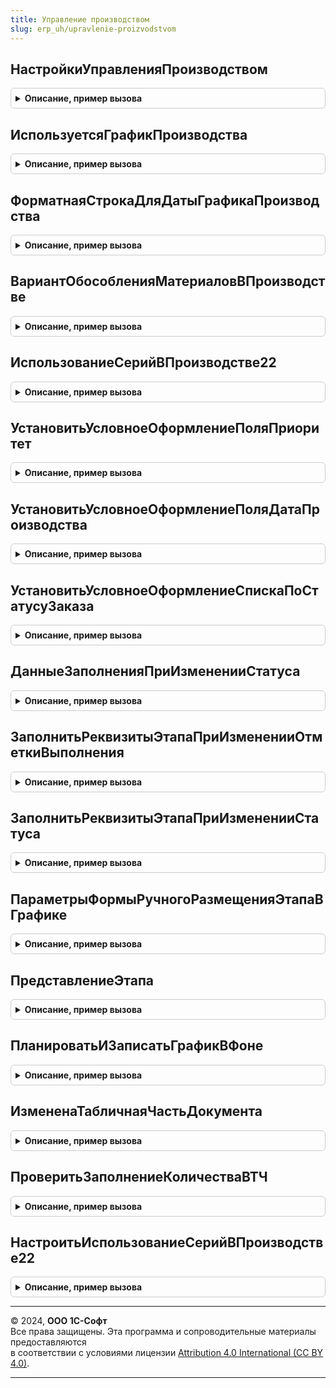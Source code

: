 ```yaml
---
title: Управление производством
slug: erp_uh/upravlenie-proizvodstvom
---
```



## НастройкиУправленияПроизводством
<details style="margin: 1em 0; padding: 0.5em; border: 1px solid #ccc; border-radius: 6px;">

<summary style="font-weight: bold; cursor: pointer;">Описание, пример вызова</summary>

```bsl

// Получает настройки подсистемы "Межцеховое управление"
//
// Возвращаемое значение:
//   - Структура - настройки управления производством.
//
Функция НастройкиУправленияПроизводством() Экспорт
```

Пример вызова
```bsl
Результат = УправлениеПроизводством.НастройкиУправленияПроизводством() 
```
</details>

## ИспользуетсяГрафикПроизводства
<details style="margin: 1em 0; padding: 0.5em; border: 1px solid #ccc; border-radius: 6px;">

<summary style="font-weight: bold; cursor: pointer;">Описание, пример вызова</summary>

```bsl

// Определяет используется ли график производства.
//
// Параметры:
//  НаборКонстант - КонстантыНабор - значения констант.
//
// Возвращаемое значение:
//   Булево - Истина, если график производства используется.
//
Функция ИспользуетсяГрафикПроизводства(НаборКонстант = Неопределено) Экспорт
```

Пример вызова
```bsl
Результат = УправлениеПроизводством.ИспользуетсяГрафикПроизводства(НаборКонстант);
```
</details>

## ФорматнаяСтрокаДляДатыГрафикаПроизводства
<details style="margin: 1em 0; padding: 0.5em; border: 1px solid #ccc; border-radius: 6px;">

<summary style="font-weight: bold; cursor: pointer;">Описание, пример вызова</summary>

```bsl

// Определяет форматную строку для даты графика производства
//
// Параметры:
//  НаборКонстант - КонстантыНабор - значения констант.
//
// Возвращаемое значение:
//  Строка - форматная строка
//
Функция ФорматнаяСтрокаДляДатыГрафикаПроизводства(НаборКонстант = Неопределено) Экспорт
```

Пример вызова
```bsl
Результат = УправлениеПроизводством.ФорматнаяСтрокаДляДатыГрафикаПроизводства(НаборКонстант);
```
</details>

## ВариантОбособленияМатериаловВПроизводстве
<details style="margin: 1em 0; padding: 0.5em; border: 1px solid #ccc; border-radius: 6px;">

<summary style="font-weight: bold; cursor: pointer;">Описание, пример вызова</summary>

```bsl

// Возвращает вариант обособление материалов в производстве.
//
// Параметры:
//  ХозяйственнаяОперация - ПеречислениеСсылка.ХозяйственныеОперации, Неопределено -
//  ДинамическаяСтруктура - Булево -
//
// Возвращаемое значение:
//  ПеречислениеСсылка.ВариантыОбособленияМатериаловВПроизводстве - вариант обособление материалов в производстве.
//
Функция ВариантОбособленияМатериаловВПроизводстве( Экспорт
```

Пример вызова
```bsl
Результат = УправлениеПроизводством.ВариантОбособленияМатериаловВПроизводстве();
```
</details>

## ИспользованиеСерийВПроизводстве22
<details style="margin: 1em 0; padding: 0.5em; border: 1px solid #ccc; border-radius: 6px;">

<summary style="font-weight: bold; cursor: pointer;">Описание, пример вызова</summary>

```bsl

// Определяет, используются ли серии в производстве версии 2.2.
//
// Возвращаемое значение:
//  Структура - структура со следующими ключами:
//  *ИспользоватьСерииНоменклатуры - Булево - признак использование серий номенклатуры.
//  *УчитыватьСебестоимостьПоСериям - Булево - признак учета себестоимости по сериям.
//
Функция ИспользованиеСерийВПроизводстве22() Экспорт
```

Пример вызова
```bsl
Результат = УправлениеПроизводством.ИспользованиеСерийВПроизводстве22() 
```
</details>

## УстановитьУсловноеОформлениеПоляПриоритет
<details style="margin: 1em 0; padding: 0.5em; border: 1px solid #ccc; border-radius: 6px;">

<summary style="font-weight: bold; cursor: pointer;">Описание, пример вызова</summary>

```bsl

// Добавляет на форму списка условное оформление для поля Приоритет.
//
// Параметры:
//  Форма             - ФормаКлиентскогоПриложения - форма.
//  ИмяСписка         - Строка - имя динамического списка.
//  ИмяПоля           - Строка - имя поля Приоритет динамического списка.
//  ИмяЭлемента       - Строка - имя колонки Приоритет динамического списка.
//  ИспользуетсяОтбор - Булево - Истина, если используется отбор и для него необходимо установить условное оформление.
//  ИмяПоляОтбора     - Строка - имя реквизита формы для отбора.
//  ИмяЭлементаОтбора - Строка - имя элемента формы для отбора.
//
Процедура УстановитьУсловноеОформлениеПоляПриоритет(Форма, ИмяСписка, ИмяПоля, ИмяЭлемента, ИспользуетсяОтбор = Ложь, ИмяПоляОтбора = Неопределено, ИмяЭлементаОтбора = Неопределено) Экспорт
```

Пример вызова
```bsl
УправлениеПроизводством.УстановитьУсловноеОформлениеПоляПриоритет(Форма, ИмяСписка, ИмяПоля, ИмяЭлемента, ИспользуетсяОтбор, ИмяПоляОтбора, ИмяЭлементаОтбора);
```
</details>

## УстановитьУсловноеОформлениеПоляДатаПроизводства
<details style="margin: 1em 0; padding: 0.5em; border: 1px solid #ccc; border-radius: 6px;">

<summary style="font-weight: bold; cursor: pointer;">Описание, пример вызова</summary>

```bsl

// Добавляет на форму списка условное оформление поля ДатаПроизводства
//
//  Параметры:
//   Форма - ФормаКлиентскогоПриложения - форма документа.
//   ИмяСписка - Строка - имя динамического списка.
//   ИмяПоляДата - Строка - условное оформление формы.
//
Процедура УстановитьУсловноеОформлениеПоляДатаПроизводства(Форма, ИмяСписка = "Список", ИмяПоляДата = "Дата") Экспорт
```

Пример вызова
```bsl
УправлениеПроизводством.УстановитьУсловноеОформлениеПоляДатаПроизводства(Форма, ИмяСписка, ИмяПоляДата);
```
</details>

## УстановитьУсловноеОформлениеСпискаПоСтатусуЗаказа
<details style="margin: 1em 0; padding: 0.5em; border: 1px solid #ccc; border-radius: 6px;">

<summary style="font-weight: bold; cursor: pointer;">Описание, пример вызова</summary>

```bsl

// Добавляет на форму списка условное оформление
//
//  Параметры:
//   Форма - ФормаКлиентскогоПриложения - форма документа.
//   ИмяСписка - Строка - имя динамического списка.
//
Процедура УстановитьУсловноеОформлениеСпискаПоСтатусуЗаказа(Форма, ИмяСписка = "Список") Экспорт
```

Пример вызова
```bsl
УправлениеПроизводством.УстановитьУсловноеОформлениеСпискаПоСтатусуЗаказа(Форма, ИмяСписка);
```
</details>

## ДанныеЗаполненияПриИзмененииСтатуса
<details style="margin: 1em 0; padding: 0.5em; border: 1px solid #ccc; border-radius: 6px;">

<summary style="font-weight: bold; cursor: pointer;">Описание, пример вызова</summary>

```bsl

// Структура заполнения данных при изменении статуса
//
// Параметры:
//  Объект                  - ДокументОбъект.ЭтапПроизводства2_2, ДанныеФормыСтруктура - этап.
//  ПлановаяДатаПоступления - Дата - плановая дата поступления изделий.
//
// Возвращаемое значение:
//   - Структура - данные заполнения.
//
Функция ДанныеЗаполненияПриИзмененииСтатуса(Объект, Знач ПлановаяДатаПоступления = Неопределено) Экспорт
```

Пример вызова
```bsl
Результат = УправлениеПроизводством.ДанныеЗаполненияПриИзмененииСтатуса(Объект, ПлановаяДатаПоступления);
```
</details>

## ЗаполнитьРеквизитыЭтапаПриИзмененииОтметкиВыполнения
<details style="margin: 1em 0; padding: 0.5em; border: 1px solid #ccc; border-radius: 6px;">

<summary style="font-weight: bold; cursor: pointer;">Описание, пример вызова</summary>

```bsl

// Выполняет необходимые действия с объектом при изменении отметки выполнения этапа производства.
//
// Параметры:
//  Объект - ДокументОбъект.ЭтапПроизводства2_2 - этап
//  ДанныеЗаполнения - Структура - см. метод ДанныеЗаполненияПриИзмененииСтатуса().
//
// Возвращаемое значение:
//  Строка - содержит список реквизитов, которые были изменены при изменении отметки выполнения.
//
Функция ЗаполнитьРеквизитыЭтапаПриИзмененииОтметкиВыполнения(Объект, ДанныеЗаполнения = Неопределено) Экспорт
```

Пример вызова
```bsl
Результат = УправлениеПроизводством.ЗаполнитьРеквизитыЭтапаПриИзмененииОтметкиВыполнения(Объект, ДанныеЗаполнения);
```
</details>

## ЗаполнитьРеквизитыЭтапаПриИзмененииСтатуса
<details style="margin: 1em 0; padding: 0.5em; border: 1px solid #ccc; border-radius: 6px;">

<summary style="font-weight: bold; cursor: pointer;">Описание, пример вызова</summary>

```bsl

// Выполняет действия необходимые при изменения статуса документа
//
// Параметры:
//  Объект - ДокументОбъект.ЭтапПроизводства2_2 - этап
//  СтатусДоИзменения - ПеречислениеСсылка.СтатусыЭтаповПроизводства2_2 - статус до изменений
//  ДанныеЗаполнения - Структура - см. метод ДанныеЗаполненияПриИзмененииСтатуса().
//
// Возвращаемое значение:
//  Строка - содержит список реквизитов, которые были изменены при смене статуса.
//
Функция ЗаполнитьРеквизитыЭтапаПриИзмененииСтатуса(Объект, СтатусДоИзменения, ДанныеЗаполнения = Неопределено) Экспорт
```

Пример вызова
```bsl
Результат = УправлениеПроизводством.ЗаполнитьРеквизитыЭтапаПриИзмененииСтатуса(Объект, СтатусДоИзменения, ДанныеЗаполнения);
```
</details>

## ПараметрыФормыРучногоРазмещенияЭтапаВГрафике
<details style="margin: 1em 0; padding: 0.5em; border: 1px solid #ccc; border-radius: 6px;">

<summary style="font-weight: bold; cursor: pointer;">Описание, пример вызова</summary>

```bsl

// Возвращает параметры для открытия формы Документ.ЭтапПроизводства2_2.Форма.ФормаРучногоРазмещенияВГрафике.
//
// Параметры:
//  Объект					 - ДокументОбъект.ЭтапПроизводства2_2 - этап производства
//  УникальныйИдентификатор	 - УникальныйИдентификатор - уникальный идентификатор формы.
//
// Возвращаемое значение:
//  Структура - параметры формы ручного размещения этапа в графике.
//
Функция ПараметрыФормыРучногоРазмещенияЭтапаВГрафике(Объект, УникальныйИдентификатор) Экспорт
```

Пример вызова
```bsl
Результат = УправлениеПроизводством.ПараметрыФормыРучногоРазмещенияЭтапаВГрафике(Объект, УникальныйИдентификатор) 
```
</details>

## ПредставлениеЭтапа
<details style="margin: 1em 0; padding: 0.5em; border: 1px solid #ccc; border-radius: 6px;">

<summary style="font-weight: bold; cursor: pointer;">Описание, пример вызова</summary>

```bsl

// Формирует представление этапа, используется для оформления полей в СКД
//
// Параметры:
//  Номер				 - 	Строка - номер
//  НаименованиеЭтапа	 - 	Строка - наименование
//
// Возвращаемое значение:
//  Строка - представление этапа
//
Функция ПредставлениеЭтапа(Номер, НаименованиеЭтапа) Экспорт
```

Пример вызова
```bsl
Результат = УправлениеПроизводством.ПредставлениеЭтапа(Номер, НаименованиеЭтапа) 
```
</details>

## ПланироватьИЗаписатьГрафикВФоне
<details style="margin: 1em 0; padding: 0.5em; border: 1px solid #ccc; border-radius: 6px;">

<summary style="font-weight: bold; cursor: pointer;">Описание, пример вызова</summary>

```bsl

// Инициирует планирование графика производства.
//
// Параметры:
//  НастройкиПланирования - Структура - настройки планирования графика.
//  АдресХранилища - УникальныйИдентификатор, Строка - адрес во временном хранилище,
//		по которому надо поместить результаты планирования.
//
Процедура ПланироватьИЗаписатьГрафикВФоне(НастройкиПланирования, АдресХранилища) Экспорт
```

Пример вызова
```bsl
УправлениеПроизводством.ПланироватьИЗаписатьГрафикВФоне(НастройкиПланирования, АдресХранилища) 
```
</details>

## ИзмененаТабличнаяЧастьДокумента
<details style="margin: 1em 0; padding: 0.5em; border: 1px solid #ccc; border-radius: 6px;">

<summary style="font-weight: bold; cursor: pointer;">Описание, пример вызова</summary>

```bsl

// Проверяет наличие изменений в табличной части документа.
//
// Параметры:
//  ДокументОбъект		 - ДокументОбъект	 - проверяемый документ
//  ДанныеДоИзменения	 - Структура		 - структура, содержащая данные документа до изменения
//  ИмяТаблицы			 - Строка			 - имя проверяемой таблицы
//  Реквизиты			 - Массив			 - массив проверяемых реквизитов.
//
// Возвращаемое значение:
//   - Булево - признак наличия изменений в табличной части.
//
Функция ИзмененаТабличнаяЧастьДокумента(ДокументОбъект, ДанныеДоИзменения, ИмяТаблицы, Реквизиты = Неопределено) Экспорт
```

Пример вызова
```bsl
Результат = УправлениеПроизводством.ИзмененаТабличнаяЧастьДокумента(ДокументОбъект, ДанныеДоИзменения, ИмяТаблицы, Реквизиты);
```
</details>

## ПроверитьЗаполнениеКоличестваВТЧ
<details style="margin: 1em 0; padding: 0.5em; border: 1px solid #ccc; border-radius: 6px;">

<summary style="font-weight: bold; cursor: pointer;">Описание, пример вызова</summary>

```bsl

// Проверяет корректность заполнения количества в табличной части
//
// Параметры:
//  Объект - ДокументОбъект, ОбработкаОбъектИмяОбработки - объект, который нужно проверить
//  ИмяТЧ - Строка - имя проверяемой табличной части
//  МассивНепроверяемыхРеквизитов - Массив - реквизиты, которые необходимо
//		исключить из стандартной процедуры проверки заполнения.
//  Отказ - Булево - флаг отказа от записи объекта (выполнения заданного действия).
//
Процедура ПроверитьЗаполнениеКоличестваВТЧ(Объект, ИмяТЧ, МассивНепроверяемыхРеквизитов, Отказ) Экспорт
```

Пример вызова
```bsl
УправлениеПроизводством.ПроверитьЗаполнениеКоличестваВТЧ(Объект, ИмяТЧ, МассивНепроверяемыхРеквизитов, Отказ) 
```
</details>

## НастроитьИспользованиеСерийВПроизводстве22
<details style="margin: 1em 0; padding: 0.5em; border: 1px solid #ccc; border-radius: 6px;">

<summary style="font-weight: bold; cursor: pointer;">Описание, пример вызова</summary>

```bsl

// Устанавливает значения служебных констант ИспользоватьСерииНоменклатурыПроизводство22
//	и УчитыватьСебестоимостьПоСериямПроизводство22 по данным видов номенклатуры и политик учета серий.
//
Процедура НастроитьИспользованиеСерийВПроизводстве22() Экспорт
```

Пример вызова
```bsl
УправлениеПроизводством.НастроитьИспользованиеСерийВПроизводстве22() 
```
</details>

---

© 2024, **ООО 1С-Софт**  
Все права защищены. Эта программа и сопроводительные материалы предоставляются  
в соответствии с условиями лицензии [Attribution 4.0 International (CC BY 4.0)](https://creativecommons.org/licenses/by/4.0/legalcode).

---
